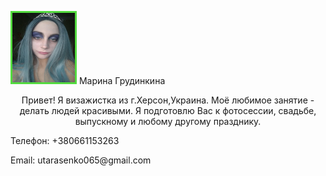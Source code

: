 <!DOCTYPE HTML>
<html lang='ru'>
<head>
  <meta charset='UTF-8'/>
    <style>
 img {
  border: 3px solid #53da3f;
}         
img:hover {
  border: 3px solid #f26522; 
}
  </style>
</head>
<body>
<p>
  <img src='photo_2021-11-25_16-23-15.jpg' width="100" height="111 align="middle"/> Марина Грудинкина
</p>
   <div><center>Привет! Я визажистка из г.Херсон,Украина. Моё любимое занятие - делать людей красивыми. Я подготовлю Вас к фотосессии, свадьбе, выпускному и любому другому празднику.</center></div>
<p>Телефон: +380661153263</p>
<p>Email: utarasenko065@gmail.com</p>
</body>
</html>
